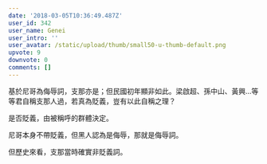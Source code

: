 ```yaml
---
date: '2018-03-05T10:36:49.487Z'
user_id: 342
user_name: Genei
user_intro: ''
user_avatar: /static/upload/thumb/small50-u-thumb-default.png
upvote: 9
downvote: 0
comments: []
---
```


基於尼哥為侮辱詞，支那亦是；但民國初年顯非如此。梁啟超、孫中山、黃興…等等君自稱支那人過，若真為貶義，豈有以此自稱之理？

  

是否貶義，由被稱呼的群體決定。

尼哥本身不帶貶義，但黑人認為是侮辱，那就是侮辱詞。

  

但歷史來看，支那當時確實非貶義詞。
